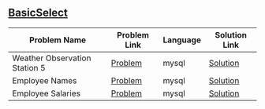 ## [BasicSelect](https://www.hackerrank.com/domains/sql/select)

|Problem Name|Problem Link|Language|Solution Link|
---|---|---|---
|Weather Observation Station 5|[Problem](https://www.hackerrank.com/challenges/weather-observation-station-5/problem)|mysql|[Solution](./weather-observation-station-5.sql)|
|Employee Names|[Problem](https://www.hackerrank.com/challenges/name-of-employees/problem)|mysql|[Solution](./name-of-employees.sql)|
|Employee Salaries|[Problem](https://www.hackerrank.com/challenges/salary-of-employees/problem)|mysql|[Solution](./salary-of-employees.sql)|
